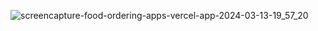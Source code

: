 ![screencapture-food-ordering-apps-vercel-app-2024-03-13-19_57_20](https://github.com/utkbkts/Food-Ordering-app/assets/126083466/264aa9e3-815f-44c8-9b9b-a1d0ec660406)
